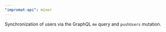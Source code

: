 ```yaml
---
"impromat-api": minor
---
```


Synchronization of users via the GraphQL `me` query and `pushUsers` mutation.
